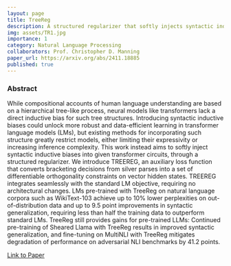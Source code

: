 ```yaml
---
layout: page
title: TreeReg
description: A structured regularizer that softly injects syntactic inductive biases into transformer circuits for improved language modeling
img: assets/TR1.jpg
importance: 1
category: Natural Language Processing
collaborators: Prof. Christopher D. Manning
paper_url: https://arxiv.org/abs/2411.18885
published: true
---
```


### Abstract

While compositional accounts of human language understanding are based on a hierarchical tree-like process, neural models like transformers lack a direct inductive bias for such tree structures. Introducing syntactic inductive biases could unlock more robust and data-efficient learning in transformer language models (LMs), but existing methods for incorporating such structure greatly restrict models, either limiting their expressivity or increasing inference complexity. This work instead aims to softly inject syntactic inductive biases into given transformer circuits, through a structured regularizer. We introduce TREEREG, an auxiliary loss function that converts bracketing decisions from silver parses into a set of differentiable orthogonality constraints on vector hidden states. TREEREG integrates seamlessly with the standard LM objective, requiring no architectural changes. LMs pre-trained with TreeReg on natural language corpora such as WikiText-103 achieve up to 10% lower perplexities on out-of-distribution data and up to 9.5 point improvements in syntactic generalization, requiring less than half the training data to outperform standard LMs. TreeReg still provides gains for pre-trained LLMs: Continued pre-training of Sheared Llama with TreeReg results in improved syntactic generalization, and fine-tuning on MultiNLI with TreeReg mitigates degradation of performance on adversarial NLI benchmarks by 41.2 points.

[Link to Paper](https://arxiv.org/abs/2411.18885)
